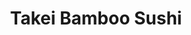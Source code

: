 ---
layout: place
title: "Takei Bamboo Sushi"
permalink: /new-jersey/wayne/takei-bamboo-sushi.html
stateAbbr: NJ
stateName: New Jersey
cityName: Wayne
seo:
  name: "Takei Bamboo Sushi"
  type: Restaurant
  links: http://bambootakeisushi.com/
description: "Takei Bamboo Sushi serves delicious sushi in Wayne, New Jersey. Try fresh Japanese dishes for a great dining experience. Available for takeout, delivery, lunch, and dinner."
place_id: ChIJjxhRc9UDw4kRqD55tRyxGQc
photos:
  - name: >-
      places/ChIJjxhRc9UDw4kRqD55tRyxGQc/photos/AeeoHcKnBddBk500NxHxvaazqzKxacZjVVaPpKCl6gaQzjjZuhcz23S6xn0V2JBJp80xyilAuzAk4biRMirx7a3RJO2iXdYOLpj0e3yrjf-qYYdyJgTRwOG0IxqDd1NYdvjv3RGitpt2YU2f6W9vG0FJG_0V2vvviV4wLBbzZ-l4JJ4XzDhF8BaBw46jQK3KZKh3ZFJ6tIBHqr10YBrKJ2Nk9j932U0wre4TXELr5xfh1eIWV-aMyWfL4DF-wwHVMWlAO48XPtjjAGyLTcQ_-AOQNEMZO3-FjQhYAaPUqt1zDmSaDq9bWrkdfv3UUIi9Nu0P5vXpeYa7CmX_oVwn_zH_nt6prfz20cOcfOzGLLfubR_t7XvPx_2abz-elniCIFEoGp5yp2huzOGZrEW2v2L4AAhtvOK7PsCgYj6J1G6LhaQ
    widthPx: 3024
    heightPx: 4032
    authorAttributions:
      - displayName: Kimberly Tuano
        uri: https://maps.google.com/maps/contrib/117614937536761983072
        photoUri: >-
          https://lh3.googleusercontent.com/a-/ALV-UjWBqtCqIkmzz8lmA5-jHgh5GoeccHbNZKguerANVwwmRfu8RyskaA=s100-p-k-no-mo
    flagContentUri: >-
      https://www.google.com/local/imagery/report/?cb_client=maps_api_places.places_api&image_key=!1e10!2sCIHM0ogKEICAgIDr4Ja6aw&hl=en-US
    googleMapsUri: >-
      https://www.google.com/maps/place//data=!3m4!1e2!3m2!1sCIHM0ogKEICAgIDr4Ja6aw!2e10!4m2!3m1!1s0x89c303d57351188f:0x719b11cb5793ea8
  - name: >-
      places/ChIJjxhRc9UDw4kRqD55tRyxGQc/photos/AeeoHcI7yzPZE_6x5pvaYFoMPIM4-FS--8xXiV3Jrib0aLB-0sYukfDwrZ6pbRFPBv86a5VebFmEV1VwViuZ_pidxI5ZD_DaDTV-tsqAp28nKV_Rkt9X5tlJ_hbdIq7K7nGs71TB4G7SEeHNEr-z3JrHZbU_hpXDtXHEA3LAFGURXVByUpfcNi5-sgpoTd-xTaON1jV3wT_dnyycGpIvs9MZzUXN4VsVqPqIjGsdSDAhatGf5p5w5ana0JLSBAIqIrW6Bt0tJOI0-7DdR9TSwcbuwaVAbZTpJU60Nc5ypAnacsWXr2jOe9TrBUi48akoItH5mxUoiqg2l-UQRs0weIH_DpljQKD3O2JzpmQ720ZdpH_30eFZPC51sVNDRScC-Rfv2rpi9x8tDb1LjefK3dnCo-RGdzVZq-IZsUHcLusA5cmZOq-t
    widthPx: 4032
    heightPx: 1960
    authorAttributions:
      - displayName: Hae Kim
        uri: https://maps.google.com/maps/contrib/107121422858289789450
        photoUri: >-
          https://lh3.googleusercontent.com/a-/ALV-UjVcYGhKSmmrjK_kp3G0gSzMhHDX-nV9dDZn6KUXBfgS5ZdQNfOATA=s100-p-k-no-mo
    flagContentUri: >-
      https://www.google.com/local/imagery/report/?cb_client=maps_api_places.places_api&image_key=!1e10!2sCIHM0ogKEICAgID4mtHklAE&hl=en-US
    googleMapsUri: >-
      https://www.google.com/maps/place//data=!3m4!1e2!3m2!1sCIHM0ogKEICAgID4mtHklAE!2e10!4m2!3m1!1s0x89c303d57351188f:0x719b11cb5793ea8
  - name: >-
      places/ChIJjxhRc9UDw4kRqD55tRyxGQc/photos/AeeoHcK9Nb5Yx_3itUpTk8yX7F4DFcDs4m6S9YJO-x_U1--KHzWKXZmehefmuw8Jeg-Hnh8vITKTiL4JTAsZL8C2okguo-bgtoNBG9ZcvT6FZsbgwoPxXLOtu-dFG0esH6syaUXaSsZh6EZ9bxXHWg4A5CRvpYeOoXy-vwOkty14dnJDzyM7TqPUTB13mte8_rZChEnjzn0xlGh-saal7d2blqJ78lj2DzwVYYcSe1kQcFYaS8cajnKqkMqT657gME0IgPqU90ZcRAD8AfySHNcfUZ4vjsHrNkTRV44ih8N-xsR6VUmxuuXIpCjWXPtmZj5m_adrGFr-bQEiO1oPBEXzA56LfMKGUVNkJriiD_Q6VFnFkX4NExl7G9BzQk4iOMd1t3SzDOHMv9S1kiqKaPH3MaS6Ss28TDUFU3-t8Jxdy9zuk1L8
    widthPx: 3024
    heightPx: 4032
    authorAttributions:
      - displayName: Kimberly Tuano
        uri: https://maps.google.com/maps/contrib/117614937536761983072
        photoUri: >-
          https://lh3.googleusercontent.com/a-/ALV-UjWBqtCqIkmzz8lmA5-jHgh5GoeccHbNZKguerANVwwmRfu8RyskaA=s100-p-k-no-mo
    flagContentUri: >-
      https://www.google.com/local/imagery/report/?cb_client=maps_api_places.places_api&image_key=!1e10!2sCIHM0ogKEICAgIDr4Ja66wE&hl=en-US
    googleMapsUri: >-
      https://www.google.com/maps/place//data=!3m4!1e2!3m2!1sCIHM0ogKEICAgIDr4Ja66wE!2e10!4m2!3m1!1s0x89c303d57351188f:0x719b11cb5793ea8
  - name: >-
      places/ChIJjxhRc9UDw4kRqD55tRyxGQc/photos/AeeoHcJDhDklaaYsx66rs1-XCAR-B8gvn73dXKnK2LBeESpanhrHtb7y8lxQrwNGY7HWdfuiLLiL2OMl75f5Gr6QW0oI0oMQRXCM4d8oo30NwqaHq09rRGwr3KRFvZCPCJc0LtTzjKCmFpXVXKLynGTcF-pnETmMFRplGj1WiYBoiSlqaJQEiVrNBpCIcWfcfydgOqYWS3LP_uQwrW_4-z_ywtiHkGOG7sMQnpxXA2FSN4t-nm9x6oi3BB2XhkxflZ-h-9yOFxpxQXqTJaSVFkPJ5QibwCW4Eg4CPjYLhXg_ny9ZIds2w6yFk5ZlXgLGPhnCEFOCU8Ot1C_vGVs0BjUpxGKlI9BOoCTLOpiifRDwhTR1TGBsSNFud_-8YZf-fRkscnFo2y_Q6DkIQ2X_0pjju-huh3lxLHmMWOzmegqWtSX6ZA
    widthPx: 4000
    heightPx: 3000
    authorAttributions:
      - displayName: Hector Alvarez
        uri: https://maps.google.com/maps/contrib/106977259794674462778
        photoUri: >-
          https://lh3.googleusercontent.com/a-/ALV-UjXK4XMRM84c7ONf37GeOZoVHrPGHeOQbQQglEo1ecFjbWoe1Ui1=s100-p-k-no-mo
    flagContentUri: >-
      https://www.google.com/local/imagery/report/?cb_client=maps_api_places.places_api&image_key=!1e10!2sCIHM0ogKEICAgICek53pEQ&hl=en-US
    googleMapsUri: >-
      https://www.google.com/maps/place//data=!3m4!1e2!3m2!1sCIHM0ogKEICAgICek53pEQ!2e10!4m2!3m1!1s0x89c303d57351188f:0x719b11cb5793ea8
  - name: >-
      places/ChIJjxhRc9UDw4kRqD55tRyxGQc/photos/AeeoHcKVlV71CTv0bakNpxTzt4y_21yYRF4DiqT0hqnbahMTyD34nu2mQzFA0ujFS07nR7YHQr_ivEv0nFTErZEuX4xu-JBUd1XuSJoGCrAlQcvhMN9aR--BxTDBEwWaGM5rYDXTNPu63qlVYWLdTuwQg7ws906tXBBYzaMoYnlV4PCknEKMuuH5RucgXIUexZ4-cLoc-dSpqCQ52ARRROzOWigqZ2-qzvd3yfGJyoilPPQB8gbYq0FtmSKm4J4RZeHsgqW-oECZzZ38R6CnbrOtKUo4bxYEt3Iefa-Llc0N6earJEDApQWFKoX4aSpiLUBlKuwTZ7U7Of4Ypn434ON5hsMBaRpa-VyzKfN9Zp6a4vLD3x-R9yUuFYVmOjiHC99i8OL7klom_6RElKgY0GVU2J37ESMFlTppICnRqjuB2NLSt94
    widthPx: 4000
    heightPx: 3000
    authorAttributions:
      - displayName: Hector Alvarez
        uri: https://maps.google.com/maps/contrib/106977259794674462778
        photoUri: >-
          https://lh3.googleusercontent.com/a-/ALV-UjXK4XMRM84c7ONf37GeOZoVHrPGHeOQbQQglEo1ecFjbWoe1Ui1=s100-p-k-no-mo
    flagContentUri: >-
      https://www.google.com/local/imagery/report/?cb_client=maps_api_places.places_api&image_key=!1e10!2sCIHM0ogKEICAgICek53pkQE&hl=en-US
    googleMapsUri: >-
      https://www.google.com/maps/place//data=!3m4!1e2!3m2!1sCIHM0ogKEICAgICek53pkQE!2e10!4m2!3m1!1s0x89c303d57351188f:0x719b11cb5793ea8
  - name: >-
      places/ChIJjxhRc9UDw4kRqD55tRyxGQc/photos/AeeoHcKVc60xPPCk8Om1MFz_tpUu1XFj107toWF_mT61aB-YdDaM6LCnHIc_lVOfPr8G7hJXpiWFYl-8Ti34GdVS7ME1kxDMemA4B2QNUnxUR28VeCe7AJTXUa2uuyPhilpySNvcOToOyfcQn7czd-seGEvWoJPHBH_MT9xPSM9j9xJVEpgIGg0CmpA_yjlrxPsjYjNJ6ye50hVM6aPA6oA2GPTv10zuKzNQD1L4LQkQxsmPfAvtAPxe0cRu0ap-Y7DcIg267fmokc0w8H1R4AXniYYqnUdmC9QWnhLhs4Yr2Va9qvaSAWoaE4jWx9OUyOozsWY8EZKu_teFNZwdPSwmihcqTbWyjPSODe8MH9x_WOwexB_n1mxWDgDGlNi-mMfy2LnWCvlxS7E3R5pS6UCpM-GswawakCom4DRN7stXZj2AC0A
    widthPx: 1242
    heightPx: 917
    authorAttributions:
      - displayName: Frank Ammirata
        uri: https://maps.google.com/maps/contrib/114933999429833835958
        photoUri: >-
          https://lh3.googleusercontent.com/a/ACg8ocKXmjQhx_eG9vDEgVJ3--NhTwRMgqQhA2pQyJHLRFho_mp0vQ=s100-p-k-no-mo
    flagContentUri: >-
      https://www.google.com/local/imagery/report/?cb_client=maps_api_places.places_api&image_key=!1e10!2sCIHM0ogKEICAgICB1dP6sgE&hl=en-US
    googleMapsUri: >-
      https://www.google.com/maps/place//data=!3m4!1e2!3m2!1sCIHM0ogKEICAgICB1dP6sgE!2e10!4m2!3m1!1s0x89c303d57351188f:0x719b11cb5793ea8
  - name: >-
      places/ChIJjxhRc9UDw4kRqD55tRyxGQc/photos/AeeoHcLmwM-E1Z0gSeTcrdTUuWG2aU7xOtG2W9aVmRfOnLqpgz_V3MCmHpUvjZLDfwhIXNwQzZ4Pow4J1ymGsNFPeVJTg2mpzPb_hRyJe0lGFFimlK3iDTaGglryHb5gAgNJO3JxMb9w5Cea8ZmIgyNx_vjOBwWIZsao_Lww8cSy5DGKngTljCsmEkJHoKcE-_lYNlIXzeD3HQ-sWWbuWZSMQv-rMFbFY3JhlwLmckVTL1aMdQPePYTIx27ZzcjlfrCs3CZjSW2zUJUmZhoA4LbsUfc2RsSaAChocHqxIGmcI_9dBDNe1Chs7-GGHexa40ynIVpVwmKpGTn4bK32oSk62Pr23DGIUEpWKidOK3uUKKhwYgT1MPkUeUN5kzUU4QIcRjnS3dwsgmKwPJ-S7h03is9pcig1-M9f5MCjbgwxKbgvK4M
    widthPx: 4032
    heightPx: 3024
    authorAttributions:
      - displayName: Kimberly Tuano
        uri: https://maps.google.com/maps/contrib/117614937536761983072
        photoUri: >-
          https://lh3.googleusercontent.com/a-/ALV-UjWBqtCqIkmzz8lmA5-jHgh5GoeccHbNZKguerANVwwmRfu8RyskaA=s100-p-k-no-mo
    flagContentUri: >-
      https://www.google.com/local/imagery/report/?cb_client=maps_api_places.places_api&image_key=!1e10!2sCIHM0ogKEICAgIDr4Ja6qwE&hl=en-US
    googleMapsUri: >-
      https://www.google.com/maps/place//data=!3m4!1e2!3m2!1sCIHM0ogKEICAgIDr4Ja6qwE!2e10!4m2!3m1!1s0x89c303d57351188f:0x719b11cb5793ea8
  - name: >-
      places/ChIJjxhRc9UDw4kRqD55tRyxGQc/photos/AeeoHcJowR6XcCjoSiEvFpJ7mrQfxp64YS52JPqoM7_fyS5upHCAGV5fsnu_xuw4hLzyny4PcO2r2kk_rg0gS8FQd4D9ZqUBOmC3cD6R4-GRT9Ts84QKsEFGXQMrEJLtq0ZHndOJscej926-sjYWxmGw9xDfFD8Gs8q7bwbpjWYz7UgwKA2UfqAZGiK1slIWDsT32W9kLRjWKxBiJkd2ThTsAqDLuuA9j9g9nWEpaBa5rKmZCbFh7ge1SRaivil_AcH8QAMaI7p3fjbGjOOZMyrcJvqb882nSEJ8U-bhv__BLRW7h9q2fenv6t4PmDjQmczSKtYJsPjwrM-PVZ05BDvWHoy_SZX0rAyRGK4R8-ISe_8ocIilxCKMh0GXvskE2R43yd8ZfA_YhVrSFg37jdd1I2A5YfdfFsaFUhNu0or5qm8
    widthPx: 1600
    heightPx: 900
    authorAttributions:
      - displayName: Girthlin
        uri: https://maps.google.com/maps/contrib/101169753682194706113
        photoUri: >-
          https://lh3.googleusercontent.com/a-/ALV-UjVAYWKicQwGNJdwrFYjWGJhn47v9C0CMk9TAf7__s0wst6ZpcNB=s100-p-k-no-mo
    flagContentUri: >-
      https://www.google.com/local/imagery/report/?cb_client=maps_api_places.places_api&image_key=!1e10!2sCIHM0ogKEICAgICExcKTeg&hl=en-US
    googleMapsUri: >-
      https://www.google.com/maps/place//data=!3m4!1e2!3m2!1sCIHM0ogKEICAgICExcKTeg!2e10!4m2!3m1!1s0x89c303d57351188f:0x719b11cb5793ea8
  - name: >-
      places/ChIJjxhRc9UDw4kRqD55tRyxGQc/photos/AeeoHcIY3UDKqiIhhUqgUL3dzxszZudenzEC3TD86ArP-Ak85HcBmyoFQpIbQUkXQEHRitWN4rkm12nILqmWASpaSkvvPaBV2JUSD98zsNfpF2X_0jCiUQq92SrH6nXSFXfplBKFt-j7xzwSTiaFIBhkiWAMXG3f58cQFsY9W8ML_sLFzLQvmDkGG2KYDTgS5Mxogwp71IVvtgrIitF-22Rz1CkvBzUpG8cbxatQcye34R73OF_dDGAHIMEDHWpw90Vk6fUnW5QEpF5rtXRwGe3_sOaP2VOcYNGHYv3ZCFuPpQ0L8gbGeSlANpvrG9xe6nCl5n9pHtVvuHLUggCMy95np8BRRtiWcobrHHj8AWukOl2IOdqAetHd8nGGaAXPTuCBXCOKFXi0D1Q467hCQt7WpQl7P2EfiQGX2Yrt80QQvh-O438q
    widthPx: 4000
    heightPx: 3000
    authorAttributions:
      - displayName: Hector Alvarez
        uri: https://maps.google.com/maps/contrib/106977259794674462778
        photoUri: >-
          https://lh3.googleusercontent.com/a-/ALV-UjXK4XMRM84c7ONf37GeOZoVHrPGHeOQbQQglEo1ecFjbWoe1Ui1=s100-p-k-no-mo
    flagContentUri: >-
      https://www.google.com/local/imagery/report/?cb_client=maps_api_places.places_api&image_key=!1e10!2sCIHM0ogKEICAgICek53p4QE&hl=en-US
    googleMapsUri: >-
      https://www.google.com/maps/place//data=!3m4!1e2!3m2!1sCIHM0ogKEICAgICek53p4QE!2e10!4m2!3m1!1s0x89c303d57351188f:0x719b11cb5793ea8
  - name: >-
      places/ChIJjxhRc9UDw4kRqD55tRyxGQc/photos/AeeoHcI7vptZP_qtoiZeJHKL-6qqkCF_0PBrs5JAmStXdpTxkdlUyT0Lx__61d8Q9ZBKHIG4773ls6ZpbWizROohiQjRMozS_KW_E2rw4h8IsxgNTAqfUwUz0a5z7usP8am45QdN9qay6ENPtazgC3sE_M3lWyvmrwhPl9oPHsy6Y6eLJiDgTDS9JqkQYD6lSLnD8Dfijjm6oLpvW5P7a1rKdmlsBbgRxmRg66BJQWneXI4mU27kN49_OiNZNcNUyhAjtUWq2O7mfYm_P8c_wz8VjWmsTvMiH5BftMC1hcyLeaOHb_5oE4-jHkurmo5HTtd78bSImZzUI6thKc96l-W8KptdPXc_y4Bi4WC_yaYtvBKYtabui0byt409fER5IBJLu9vISzhiotQw9HYFvtDT_OyzbrEsv90JHN_f86fbCE_pmxQ-
    widthPx: 1600
    heightPx: 900
    authorAttributions:
      - displayName: Girthlin
        uri: https://maps.google.com/maps/contrib/101169753682194706113
        photoUri: >-
          https://lh3.googleusercontent.com/a-/ALV-UjVAYWKicQwGNJdwrFYjWGJhn47v9C0CMk9TAf7__s0wst6ZpcNB=s100-p-k-no-mo
    flagContentUri: >-
      https://www.google.com/local/imagery/report/?cb_client=maps_api_places.places_api&image_key=!1e10!2sCIHM0ogKEICAgICExbKZ7AE&hl=en-US
    googleMapsUri: >-
      https://www.google.com/maps/place//data=!3m4!1e2!3m2!1sCIHM0ogKEICAgICExbKZ7AE!2e10!4m2!3m1!1s0x89c303d57351188f:0x719b11cb5793ea8
address: 142 US-202, Wayne, NJ 07470, USA
street: 142 US-202
city: Wayne
state: NJ
zip: '07470'
country: USA
neighborhood: null
latitude: '40.915025'
longitude: '-74.266724'
accessibility_options:
  wheelchairAccessibleParking: true
  wheelchairAccessibleEntrance: true
  wheelchairAccessibleRestroom: true
  wheelchairAccessibleSeating: true
business_status: OPERATIONAL
name: Takei Bamboo Sushi
google_maps_links:
  directionsUri: >-
    https://www.google.com/maps/dir//''/data=!4m7!4m6!1m1!4e2!1m2!1m1!1s0x89c303d57351188f:0x719b11cb5793ea8!3e0
  placeUri: https://maps.google.com/?cid=511634769545084584
  writeAReviewUri: >-
    https://www.google.com/maps/place//data=!4m3!3m2!1s0x89c303d57351188f:0x719b11cb5793ea8!12e1
  reviewsUri: >-
    https://www.google.com/maps/place//data=!4m4!3m3!1s0x89c303d57351188f:0x719b11cb5793ea8!9m1!1b1
  photosUri: >-
    https://www.google.com/maps/place//data=!4m3!3m2!1s0x89c303d57351188f:0x719b11cb5793ea8!10e5
primary_type: Sushi Restaurant
opening_hours:
  regular: null
  current: null
secondary_opening_hours:
  regular:
    weekdayDescriptions: null
    type: null
  current:
    weekdayDescriptions: null
    type: null
phone: (973) 997-8852
price_level: null
price_range: $20 &ndash; $30
rating: '4.6'
rating_count: 121
website: http://bambootakeisushi.com/
reviews:
  - name: >-
      places/ChIJjxhRc9UDw4kRqD55tRyxGQc/reviews/ChZDSUhNMG9nS0VJQ0FnSURyNEphNmN3EAE
    relativePublishTimeDescription: 9 months ago
    rating: 4
    text:
      text: >-
        pretty decent and good sushi spot. My local sushi place is closed on
        Tuesdays so im glad Takei is open those days.


        First visit and i didnt expect inside to be spacious. Its pretty clean
        and well kempt too. Took about 30mins to get order ready for pickup but
        understandable since i didnt really see a lot of staff.


        Sushi was fresh and tasted pretty good. We had the Takei special but I
        feel like ive tried those before (from other places) so wasnt really
        surprised. I was looking for something new or creative so im hoping to
        try more from the menu especially from the specials. Place has been here
        for a long time and for good reason. Glad I gave it a go!
      languageCode: en
    originalText:
      text: >-
        pretty decent and good sushi spot. My local sushi place is closed on
        Tuesdays so im glad Takei is open those days.


        First visit and i didnt expect inside to be spacious. Its pretty clean
        and well kempt too. Took about 30mins to get order ready for pickup but
        understandable since i didnt really see a lot of staff.


        Sushi was fresh and tasted pretty good. We had the Takei special but I
        feel like ive tried those before (from other places) so wasnt really
        surprised. I was looking for something new or creative so im hoping to
        try more from the menu especially from the specials. Place has been here
        for a long time and for good reason. Glad I gave it a go!
      languageCode: en
    authorAttribution:
      displayName: Kimberly Tuano
      uri: https://www.google.com/maps/contrib/117614937536761983072/reviews
      photoUri: >-
        https://lh3.googleusercontent.com/a-/ALV-UjWBqtCqIkmzz8lmA5-jHgh5GoeccHbNZKguerANVwwmRfu8RyskaA=s128-c0x00000000-cc-rp-mo-ba6
    publishTime: '2024-07-13T03:15:20.060725Z'
    flagContentUri: >-
      https://www.google.com/local/review/rap/report?postId=ChZDSUhNMG9nS0VJQ0FnSURyNEphNmN3EAE&d=17924085&t=1
    googleMapsUri: >-
      https://www.google.com/maps/reviews/data=!4m6!14m5!1m4!2m3!1sChZDSUhNMG9nS0VJQ0FnSURyNEphNmN3EAE!2m1!1s0x89c303d57351188f:0x719b11cb5793ea8
  - name: >-
      places/ChIJjxhRc9UDw4kRqD55tRyxGQc/reviews/ChdDSUhNMG9nS0VJQ0FnSURGc29IeXJnRRAB
    relativePublishTimeDescription: 9 months ago
    rating: 5
    text:
      text: >-
        Accidentally found this spot, turned out to be the best experience!


        Service here 10/10

        Had an amazing time

        *Special thanks to the chef for being so considerate and making a roll
        with cooked salmon for my mom. She doesn’t like eating raw fish.


        Definitely my new go to spot in NJ 🥰
      languageCode: en
    originalText:
      text: >-
        Accidentally found this spot, turned out to be the best experience!


        Service here 10/10

        Had an amazing time

        *Special thanks to the chef for being so considerate and making a roll
        with cooked salmon for my mom. She doesn’t like eating raw fish.


        Definitely my new go to spot in NJ 🥰
      languageCode: en
    authorAttribution:
      displayName: Ting Liu
      uri: https://www.google.com/maps/contrib/111365077158907091904/reviews
      photoUri: >-
        https://lh3.googleusercontent.com/a-/ALV-UjXn2S7dLb1LgKr9q80pZdgNK8-bfTN8nFEjV3YcYrXEYOpnGaY=s128-c0x00000000-cc-rp-mo-ba2
    publishTime: '2024-07-04T19:40:47.733568Z'
    flagContentUri: >-
      https://www.google.com/local/review/rap/report?postId=ChdDSUhNMG9nS0VJQ0FnSURGc29IeXJnRRAB&d=17924085&t=1
    googleMapsUri: >-
      https://www.google.com/maps/reviews/data=!4m6!14m5!1m4!2m3!1sChdDSUhNMG9nS0VJQ0FnSURGc29IeXJnRRAB!2m1!1s0x89c303d57351188f:0x719b11cb5793ea8
  - name: >-
      places/ChIJjxhRc9UDw4kRqD55tRyxGQc/reviews/ChZDSUhNMG9nS0VJQ0FnSUNlazUyeUNREAE
    relativePublishTimeDescription: 2 years ago
    rating: 5
    text:
      text: >-
        I love this place. Been here twice as of 9/22/22. It’s sorda like a
        hidden little gem. Located in a small plaza and there’s always parking.
        It’s super low key, very clean, sweet and cozy. The service is fast and
        the food is delicious. I already have my “ top sushi spots”  that I
        adore  in NJ but this one is now added to the list ♥️.
      languageCode: en
    originalText:
      text: >-
        I love this place. Been here twice as of 9/22/22. It’s sorda like a
        hidden little gem. Located in a small plaza and there’s always parking.
        It’s super low key, very clean, sweet and cozy. The service is fast and
        the food is delicious. I already have my “ top sushi spots”  that I
        adore  in NJ but this one is now added to the list ♥️.
      languageCode: en
    authorAttribution:
      displayName: Layla Perdomo
      uri: https://www.google.com/maps/contrib/111539103951987199058/reviews
      photoUri: >-
        https://lh3.googleusercontent.com/a-/ALV-UjUIVRsIy2LeGj7hRAkdp_6qxoZaGW593QTVeHBsP9iTEUK6XXMqmg=s128-c0x00000000-cc-rp-mo-ba4
    publishTime: '2022-09-22T22:23:55.807803Z'
    flagContentUri: >-
      https://www.google.com/local/review/rap/report?postId=ChZDSUhNMG9nS0VJQ0FnSUNlazUyeUNREAE&d=17924085&t=1
    googleMapsUri: >-
      https://www.google.com/maps/reviews/data=!4m6!14m5!1m4!2m3!1sChZDSUhNMG9nS0VJQ0FnSUNlazUyeUNREAE!2m1!1s0x89c303d57351188f:0x719b11cb5793ea8
  - name: >-
      places/ChIJjxhRc9UDw4kRqD55tRyxGQc/reviews/ChZDSUhNMG9nS0VJQ0FnSUNSNUtIWmFnEAE
    relativePublishTimeDescription: 2 years ago
    rating: 5
    text:
      text: >-
        Great traditional Japanese spot with first-class service. Was shocking
        find we found randomly. All the fish was very fresh, sweet, not fishy at
        all. The salmon was my favorite, tender and buttery. Rolls were tight,
        well rolled. There was a surprising amount of free stuff: edamame, miso
        soup, special roll, and even free ice cream mochi with the check. I felt
        like a celebrity. It's rare to see places offering complimentary items
        much anymore. Their customer service here is on par with Japan,
        definitely coming back. I love the ceramic tea cups here also.


        I was having a really bad week. Thank you so much to this place for the
        healing happy experience. 😊
      languageCode: en
    originalText:
      text: >-
        Great traditional Japanese spot with first-class service. Was shocking
        find we found randomly. All the fish was very fresh, sweet, not fishy at
        all. The salmon was my favorite, tender and buttery. Rolls were tight,
        well rolled. There was a surprising amount of free stuff: edamame, miso
        soup, special roll, and even free ice cream mochi with the check. I felt
        like a celebrity. It's rare to see places offering complimentary items
        much anymore. Their customer service here is on par with Japan,
        definitely coming back. I love the ceramic tea cups here also.


        I was having a really bad week. Thank you so much to this place for the
        healing happy experience. 😊
      languageCode: en
    authorAttribution:
      displayName: Loni
      uri: https://www.google.com/maps/contrib/112384680069000284539/reviews
      photoUri: >-
        https://lh3.googleusercontent.com/a-/ALV-UjV5r1sSxxo70rxdhl_Nzck9kjBxKo9Xi9TjO_8UiN3WCDY7f_YpiA=s128-c0x00000000-cc-rp-mo-ba4
    publishTime: '2023-03-25T19:32:32.324649Z'
    flagContentUri: >-
      https://www.google.com/local/review/rap/report?postId=ChZDSUhNMG9nS0VJQ0FnSUNSNUtIWmFnEAE&d=17924085&t=1
    googleMapsUri: >-
      https://www.google.com/maps/reviews/data=!4m6!14m5!1m4!2m3!1sChZDSUhNMG9nS0VJQ0FnSUNSNUtIWmFnEAE!2m1!1s0x89c303d57351188f:0x719b11cb5793ea8
  - name: >-
      places/ChIJjxhRc9UDw4kRqD55tRyxGQc/reviews/ChZDSUhNMG9nS0VJQ0FnSUNCMWRQNlVnEAE
    relativePublishTimeDescription: 2 years ago
    rating: 5
    text:
      text: >-
        I’ve been coming to this wonderful place for over 15 years ! I’ve got to
        say I’ve had sushi in a long list of places. This is the place to go for
        amazing quality sushi , always fresh and beautifully prepared dishes.
        The owners are extremely friendly and professional. I LOVE this
        place!!!! Worth the hour drive I take and I crave the food here. Can’t
        wait to go back. Love you guys!
      languageCode: en
    originalText:
      text: >-
        I’ve been coming to this wonderful place for over 15 years ! I’ve got to
        say I’ve had sushi in a long list of places. This is the place to go for
        amazing quality sushi , always fresh and beautifully prepared dishes.
        The owners are extremely friendly and professional. I LOVE this
        place!!!! Worth the hour drive I take and I crave the food here. Can’t
        wait to go back. Love you guys!
      languageCode: en
    authorAttribution:
      displayName: Frank Ammirata
      uri: https://www.google.com/maps/contrib/114933999429833835958/reviews
      photoUri: >-
        https://lh3.googleusercontent.com/a/ACg8ocKXmjQhx_eG9vDEgVJ3--NhTwRMgqQhA2pQyJHLRFho_mp0vQ=s128-c0x00000000-cc-rp-mo
    publishTime: '2022-12-31T13:41:03.169961Z'
    flagContentUri: >-
      https://www.google.com/local/review/rap/report?postId=ChZDSUhNMG9nS0VJQ0FnSUNCMWRQNlVnEAE&d=17924085&t=1
    googleMapsUri: >-
      https://www.google.com/maps/reviews/data=!4m6!14m5!1m4!2m3!1sChZDSUhNMG9nS0VJQ0FnSUNCMWRQNlVnEAE!2m1!1s0x89c303d57351188f:0x719b11cb5793ea8
parking_options:
  freeParkingLot: true
  freeStreetParking: true
payment_options:
  acceptsCreditCards: true
  acceptsDebitCards: true
  acceptsCashOnly: false
  acceptsNfc: true
allow_dogs: null
curbside_pickup: null
delivery: true
dine_in: true
good_for_children: true
good_for_groups: null
good_for_sports: false
live_music: false
menu_for_children: null
outdoor_seating: false
reservable: true
restroom: true
serves_beer: false
serves_breakfast: false
serves_brunch: false
serves_cocktails: false
serves_coffee: null
serves_dinner: true
serves_dessert: true
serves_lunch: true
serves_vegetarian_food: null
serves_wine: false
takeout: true
summary: null

---